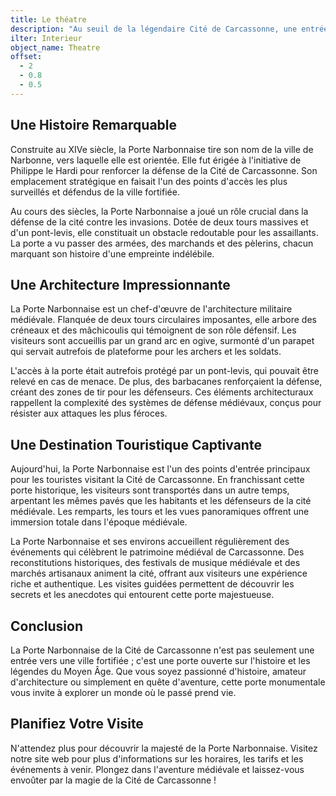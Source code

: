 ```yaml
---
title: Le théatre
description: "Au seuil de la légendaire Cité de Carcassonne, une entrée majestueuse se dresse, défiant les siècles et les envahisseurs : la Porte Narbonnaise. Symbole de la puissance et de la grandeur médiévales, cette porte monumentale accueille les visiteurs, les plongeant instantanément dans un passé où les remparts et les chevaliers régnaient en maîtres. Découvrez la fascinante histoire et l'architecture impressionnante de cette porte emblématique."
ilter: Interieur
object_name: Theatre
offset:
  - 2
  - 0.8
  - 0.5
---
```


## Une Histoire Remarquable

Construite au XIVe siècle, la Porte Narbonnaise tire son nom de la ville de Narbonne, vers laquelle elle est orientée. Elle fut érigée à l'initiative de Philippe le Hardi pour renforcer la défense de la Cité de Carcassonne. Son emplacement stratégique en faisait l'un des points d'accès les plus surveillés et défendus de la ville fortifiée.

Au cours des siècles, la Porte Narbonnaise a joué un rôle crucial dans la défense de la cité contre les invasions. Dotée de deux tours massives et d'un pont-levis, elle constituait un obstacle redoutable pour les assaillants. La porte a vu passer des armées, des marchands et des pèlerins, chacun marquant son histoire d'une empreinte indélébile.

## Une Architecture Impressionnante
La Porte Narbonnaise est un chef-d'œuvre de l'architecture militaire médiévale. Flanquée de deux tours circulaires imposantes, elle arbore des créneaux et des mâchicoulis qui témoignent de son rôle défensif. Les visiteurs sont accueillis par un grand arc en ogive, surmonté d'un parapet qui servait autrefois de plateforme pour les archers et les soldats.

L'accès à la porte était autrefois protégé par un pont-levis, qui pouvait être relevé en cas de menace. De plus, des barbacanes renforçaient la défense, créant des zones de tir pour les défenseurs. Ces éléments architecturaux rappellent la complexité des systèmes de défense médiévaux, conçus pour résister aux attaques les plus féroces.

## Une Destination Touristique Captivante
Aujourd'hui, la Porte Narbonnaise est l'un des points d'entrée principaux pour les touristes visitant la Cité de Carcassonne. En franchissant cette porte historique, les visiteurs sont transportés dans un autre temps, arpentant les mêmes pavés que les habitants et les défenseurs de la cité médiévale. Les remparts, les tours et les vues panoramiques offrent une immersion totale dans l'époque médiévale.

La Porte Narbonnaise et ses environs accueillent régulièrement des événements qui célèbrent le patrimoine médiéval de Carcassonne. Des reconstitutions historiques, des festivals de musique médiévale et des marchés artisanaux animent la cité, offrant aux visiteurs une expérience riche et authentique. Les visites guidées permettent de découvrir les secrets et les anecdotes qui entourent cette porte majestueuse.

## Conclusion

La Porte Narbonnaise de la Cité de Carcassonne n'est pas seulement une entrée vers une ville fortifiée ; c'est une porte ouverte sur l'histoire et les légendes du Moyen Âge. Que vous soyez passionné d'histoire, amateur d'architecture ou simplement en quête d'aventure, cette porte monumentale vous invite à explorer un monde où le passé prend vie.

## Planifiez Votre Visite

N'attendez plus pour découvrir la majesté de la Porte Narbonnaise. Visitez notre site web pour plus d'informations sur les horaires, les tarifs et les événements à venir. Plongez dans l'aventure médiévale et laissez-vous envoûter par la magie de la Cité de Carcassonne !
